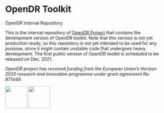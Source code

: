 # OpenDR Toolkit
OpenDR Internal Repository


This is the internal repository of [OpenDR Project](opendr.eu) that contains the development version of OpenDR toolkit. Note that this version is not yet production ready, so this repository is not yet intended to be used for any purpose, since it might contain unstable code that undergoes heavy development. The first public version of OpenDR toolkit is scheduled to be released on Dec. 2021.


*OpenDR project has received funding from the European Union’s Horizon 2020 research and innovation programme under grant agreement No 871449.*

<img src="https://user-images.githubusercontent.com/16520105/123549590-6a9f4b00-d772-11eb-998a-ed4c70133617.png" height="70"> <img src="https://user-images.githubusercontent.com/16520105/123549536-31ff7180-d772-11eb-9c81-6cc98b7d2e1e.png" height="70">
